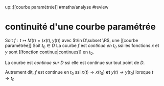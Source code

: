 up::[[courbe paramétrée]]
#maths/analyse #review
# continuité d'une courbe paramétrée
Soit $f: t\mapsto M(t)=(x(t),y(t))$ avec $t\in D\subset \R$, une [[courbe paramétrée]]
Soit $t_{0}\in D$
La courbe $f$ est _continue en $t_0$_ ssi les fonctions $x$ et $y$ sont [[fonction continue|continues]] en $t_0$.

La courbe est _continue sur $D$_ ssi elle est continue sur tout point de $D$.


Autrement dit, $f$ est continue en $t_0$ ssi $x(t)\rightarrow x(t_0)$ **et** $y(t)\rightarrow y(t_{0})$ lorsque $t\rightarrow t_0$


